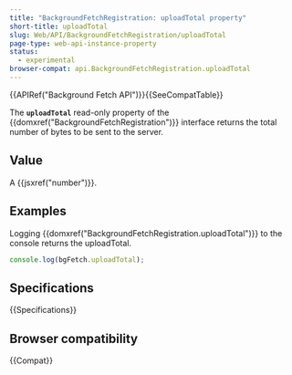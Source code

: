 ```yaml
---
title: "BackgroundFetchRegistration: uploadTotal property"
short-title: uploadTotal
slug: Web/API/BackgroundFetchRegistration/uploadTotal
page-type: web-api-instance-property
status:
  - experimental
browser-compat: api.BackgroundFetchRegistration.uploadTotal
---
```


{{APIRef("Background Fetch API")}}{{SeeCompatTable}}

The **`uploadTotal`** read-only property of the {{domxref("BackgroundFetchRegistration")}} interface returns the total number of bytes to be sent to the server.

## Value

A {{jsxref("number")}}.

## Examples

Logging {{domxref("BackgroundFetchRegistration.uploadTotal")}} to the console returns the uploadTotal.

```js
console.log(bgFetch.uploadTotal);
```

## Specifications

{{Specifications}}

## Browser compatibility

{{Compat}}
